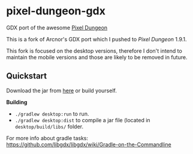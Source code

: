 pixel-dungeon-gdx
=================

GDX port of the awesome [Pixel Dungeon](https://github.com/watabou/pixel-dungeon)

This is a fork of Arcnor's GDX port which I pushed to *Pixel Dungeon* 1.9.1.

This fork is focused on the desktop versions, therefore I don't intend to maintain the mobile versions and those are likely to be removed in future.

Quickstart
----------
Download the jar from [here](https://github.com/nojus297/pixel-dungeon-gdx/releases) or build yourself. 

**Building**
 - `./gradlew desktop:run` to run.
 - `./gradlew desktop:dist` to compile a jar file (located in `desktop/build/libs/` folder.

For more info about gradle tasks: https://github.com/libgdx/libgdx/wiki/Gradle-on-the-Commandline
